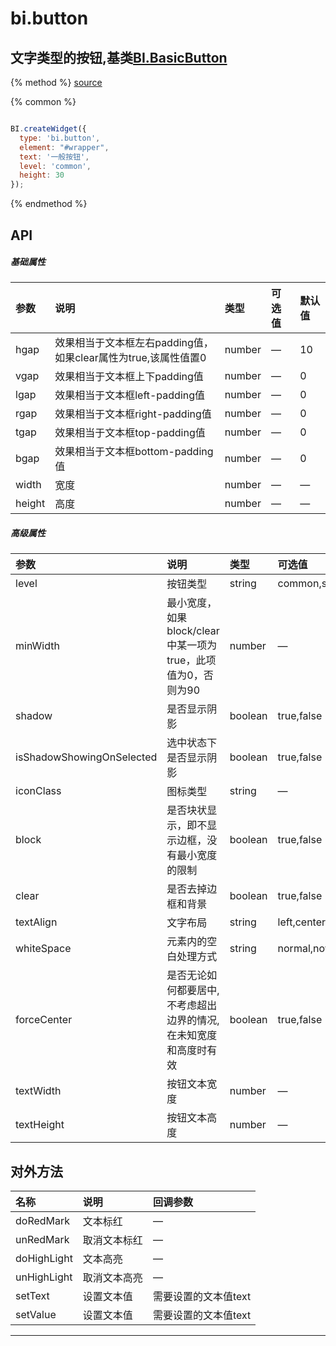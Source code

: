 # bi.button

## 文字类型的按钮,基类[BI.BasicButton](/core/basicButton.md)

{% method %}
[source](https://jsfiddle.net/fineui/txqwwzLm/)

{% common %}
```javascript

BI.createWidget({
  type: 'bi.button',
  element: "#wrapper",
  text: '一般按钮',
  level: 'common',
  height: 30
});


```

{% endmethod %}

## API
##### 基础属性
| 参数    | 说明           | 类型  | 可选值 | 默认值
| :------ |:-------------  | :-----| :----|:----
| hgap    | 效果相当于文本框左右padding值，如果clear属性为true,该属性值置0 |  number  | —    |     10   |
| vgap    | 效果相当于文本框上下padding值 |  number  | — |      0  |
| lgap    | 效果相当于文本框left-padding值     |    number   |   —     |  0    |
| rgap    | 效果相当于文本框right-padding值     |    number  |   —    |  0    |
| tgap    |效果相当于文本框top-padding值     |    number   | — |  0    |
| bgap    |  效果相当于文本框bottom-padding值     |    number  |  — |  0    |
| width    |   宽度    |    number   |  — | —    |
| height    |   高度    |    number   | — |   —   | 


##### 高级属性
| 参数    | 说明           | 类型  | 可选值 | 默认值
| :------ |:-------------  | :-----| :----|:----
| level |按钮类型     |    string| common,success,warning,ignore |  common |
| minWidth    | 最小宽度，如果block/clear中某一项为true，此项值为0，否则为90 |  number  |  —   |     90   |
| shadow    | 是否显示阴影 |  boolean| true,false |   props.clear !== true   |
| isShadowShowingOnSelected|选中状态下是否显示阴影 |  boolean| true,false |      true  |
| iconClass    | 图标类型     |    string|     —  | " "|
| block|  是否块状显示，即不显示边框，没有最小宽度的限制    |    boolean| true,false  |  false    |
| clear| 是否去掉边框和背景      |boolean| true,false   |  false    |
| textAlign | 文字布局      |   string    | left,center,right |   cneter    |
| whiteSpace | 元素内的空白处理方式  |    string | normal,nowrap  |  nowrap| 
| forceCenter | 是否无论如何都要居中, 不考虑超出边界的情况, 在未知宽度和高度时有效      |    boolean    | true,false |  false    |
| textWidth| 按钮文本宽度  |   number| —  |  null    |
| textHeight    |   按钮文本高度    |    number|  —  | null |

## 对外方法
| 名称     | 说明                           |  回调参数     
| :------ |:-------------                  | :-----   
| doRedMark | 文本标红  | —  |
| unRedMark | 取消文本标红| —|
| doHighLight | 文本高亮 | —|
| unHighLight | 取消文本高亮 | —|
| setText| 设置文本值 | 需要设置的文本值text|
| setValue | 设置文本值 | 需要设置的文本值text |

---


